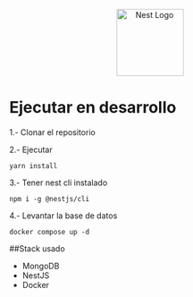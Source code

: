 <p align="center">
  <a href="http://nestjs.com/" target="blank"><img src="https://nestjs.com/img/logo-small.svg" width="120" alt="Nest Logo" /></a>
</p>

# Ejecutar en desarrollo

1.- Clonar el repositorio

2.- Ejecutar
```
yarn install
```

3.- Tener nest cli instalado
```
npm i -g @nestjs/cli
```

4.- Levantar la base de datos
```
docker compose up -d
```

##Stack usado
* MongoDB
* NestJS
* Docker
